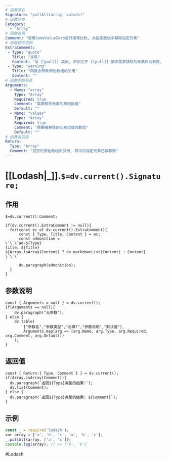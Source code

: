 ```yaml
---
# 函数签名
Signature: "pullAll(array, values)"
# 函数分类
Category:
  - "Array"
# 函数说明
Comment: "使用SameValueZero进行相等比较, 从指定数组中移除指定元素"
# 函数额外说明
ExtraComment:
 - Type: "quote"
   Title: "关联"
   Content: "与 [[pull]] 类似, 区别在于 [[pull]] 接收需要移除的元素作为参数, 本函数接收需要移除元素的数组作为参数"
 - Type: "warning"
   Title: "函数会修改原始数组的引用"
   Content: ""
# 函数参数列表
Arguments:
  - Name: "array"
    Type: "Array"
    Required: true
    Comment: "需要移除元素的原始数组"
    Default: ""
  - Name: "values"
    Type: "Array"
    Required: true
    Comment: "需要被移除的元素组成的数组"
    Default: ""
# 函数返回值
Return:
  Type: "Array"
  Comment: "提交的原始数组的引用, 其中的指定元素已被移除"
---
```

# [[Lodash|_]].`$=dv.current().Signature;`
## 作用

`$=dv.current().Comment;`

```dataviewjs
if(dv.current().ExtraComment != null){
  for(const ec of dv.current().ExtraComment){
	  const { Type, Title, Content } = ec;
	  const admonition = `
\`\`\`ad-${Type}
title: ${Title}
${Array.isArray(Content) ? dv.markdownList(Content) : Content}
\`\`\`
`
      dv.paragraph(admonition);
  }
}
```

## 参数说明
```dataviewjs
const { Arguments = null } = dv.current();
if(Arguments == null){
	dv.paragraph("无参数");
} else {
	dv.table(
		["参数名","参数类型","必填?","参数说明","默认值"],
		Arguments.map(arg => [arg.Name, arg.Type, arg.Required, arg.Comment, arg.Default])
	);
}
```

## 返回值
```dataviewjs
const { Return:{ Type, Comment } } = dv.current();
if(Array.isArray(Comment)){
  dv.paragraph(`返回${Type}类型的结果:`);
  dv.list(Comment);
} else {
  dv.paragraph(`返回${Type}类型的结果: ${Comment}`);
}
```

## 示例
```javascript
const _ = require('lodash');
var array = ['a', 'b', 'c', 'a', 'b', 'c'];
_.pullAll(array, ['a', 'c']);
console.log(array); // => ['b', 'b']
```

#Lodash 